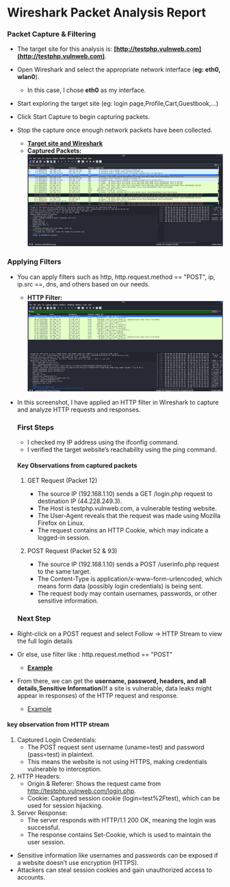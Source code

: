 #  Wireshark Packet Analysis Report

### Packet Capture & Filtering

- The target site for this analysis is: **[http://testphp.vulnweb.com](http://testphp.vulnweb.com)**.  
- Open Wireshark and select the appropriate network interface (**eg: eth0, wlan0**).
  - In this case, I chose **eth0** as my interface.
- Start exploring the target site (eg: login page,Profile,Cart,Guestbook,...)
- Click Start Capture to begin capturing packets.
- Stop the capture once enough network packets have been collected.
  
  - [**Target site and Wireshark**](https://github.com/deepthiii33/futureintern_projects/blob/main/task3/Images/target_wireshark.png)
   - **Captured Packets:**![View Example](https://github.com/deepthiii33/futureintern_projects/blob/main/task3/Images/captured_traffic.png)

###   Applying Filters

- You can apply filters such as http, http.request.method == "POST", ip, ip.src ==, dns, and others based on our needs.
   - **HTTP Filter:** ![View Example](https://github.com/deepthiii33/futureintern_projects/blob/main/task3/Images/http_filter.png)
- In this screenshot, I have applied an HTTP filter in Wireshark to capture and analyze HTTP requests and responses.

  ### First Steps
  - I checked my IP address using the ifconfig command.
  - I verified the target website’s reachability using the ping command.
    
  #### Key Observations from captured packets
     1. GET Request (Packet 12)
        - The source IP (192.168.1.10) sends a GET /login.php request to destination IP (44.228.249.3).
        - The Host is testphp.vulnweb.com, a vulnerable testing website.
        - The User-Agent reveals that the request was made using Mozilla Firefox on Linux.
        - The request contains an HTTP Cookie, which may indicate a logged-in session.

   2. POST Request (Packet 52 & 93)
      - The source IP (192.168.1.10) sends a POST /userinfo.php request to the same target.
      - The Content-Type is application/x-www-form-urlencoded, which means form data (possibly login credentials) is being sent.
      - The request body may contain usernames, passwords, or other sensitive information.


  ### Next Step
-  Right-click on a POST request and select Follow → HTTP Stream to view the full login details
- Or else, use  filter like : http.request.method == "POST"
    - [**Example**](https://github.com/deepthiii33/futureintern_projects/blob/main/task3/Images/req_method_post.png)

- From there, we can get the **username, password, headers, and all details,Sensitive Information**(If a site is vulnerable, data leaks might appear in responses) of the HTTP request and response.
   - [Example](https://github.com/deepthiii33/futureintern_projects/blob/main/task3/Images/http_stream.png)
 
#### key observation from HTTP stream
  1. Captured Login Credentials:
      - The POST request sent username (uname=test) and password (pass=test) in plaintext.
      - This means the website is not using HTTPS, making credentials vulnerable to interception.
   2. HTTP Headers:
      - Origin & Referer: Shows the request came from http://testphp.vulnweb.com/login.php.
      - Cookie: Captured session cookie (login=test%2Ftest), which can be used for session hijacking.
   3. Server Response:
      - The server responds with HTTP/1.1 200 OK, meaning the login was successful.
      - The response contains Set-Cookie, which is used to maintain the user session.

 * Sensitive information like usernames and passwords can be exposed if a website doesn’t use encryption (HTTPS).
 * Attackers can steal session cookies and gain unauthorized access to accounts.


 
      


       













  











